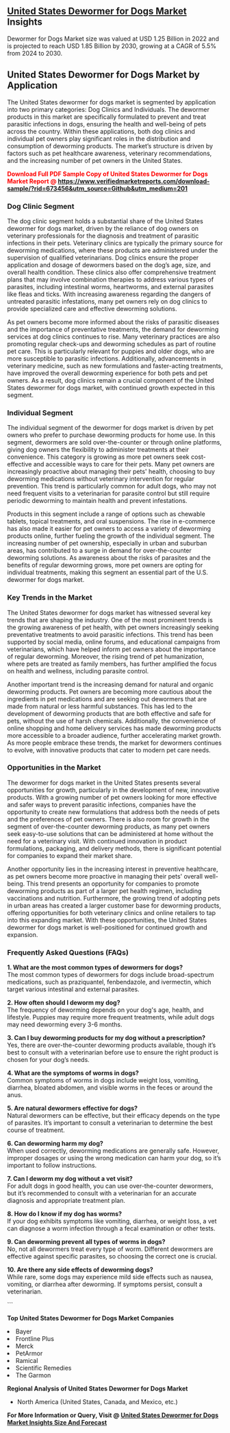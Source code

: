 <h2><a href="https://www.verifiedmarketreports.com/download-sample/?rid=673456&amp;utm_source=Github&amp;utm_medium=201" target="_blank">United States Dewormer for Dogs Market</a> Insights</h2><p>Dewormer for Dogs Market size was valued at USD 1.25 Billion in 2022 and is projected to reach USD 1.85 Billion by 2030, growing at a CAGR of 5.5% from 2024 to 2030.</p><p><h2>United States Dewormer for Dogs Market by Application</h2><p>The United States dewormer for dogs market is segmented by application into two primary categories: Dog Clinics and Individuals. The dewormer products in this market are specifically formulated to prevent and treat parasitic infections in dogs, ensuring the health and well-being of pets across the country. Within these applications, both dog clinics and individual pet owners play significant roles in the distribution and consumption of deworming products. The market’s structure is driven by factors such as pet healthcare awareness, veterinary recommendations, and the increasing number of pet owners in the United States.</p><p><strong><p><span class=""><span style="color: #ff0000;"><strong>Download Full PDF Sample Copy of United States Dewormer for Dogs Market Report</strong> @ </span><a href="https://www.verifiedmarketreports.com/download-sample/?rid=673456&amp;utm_source=Github&amp;utm_medium=201" target="_blank">https://www.verifiedmarketreports.com/download-sample/?rid=673456&amp;utm_source=Github&amp;utm_medium=201</a></span></p></strong></p><h3>Dog Clinic Segment</h3><p>The dog clinic segment holds a substantial share of the United States dewormer for dogs market, driven by the reliance of dog owners on veterinary professionals for the diagnosis and treatment of parasitic infections in their pets. Veterinary clinics are typically the primary source for deworming medications, where these products are administered under the supervision of qualified veterinarians. Dog clinics ensure the proper application and dosage of dewormers based on the dog’s age, size, and overall health condition. These clinics also offer comprehensive treatment plans that may involve combination therapies to address various types of parasites, including intestinal worms, heartworms, and external parasites like fleas and ticks. With increasing awareness regarding the dangers of untreated parasitic infestations, many pet owners rely on dog clinics to provide specialized care and effective deworming solutions.</p><p>As pet owners become more informed about the risks of parasitic diseases and the importance of preventative treatments, the demand for deworming services at dog clinics continues to rise. Many veterinary practices are also promoting regular check-ups and deworming schedules as part of routine pet care. This is particularly relevant for puppies and older dogs, who are more susceptible to parasitic infections. Additionally, advancements in veterinary medicine, such as new formulations and faster-acting treatments, have improved the overall deworming experience for both pets and pet owners. As a result, dog clinics remain a crucial component of the United States dewormer for dogs market, with continued growth expected in this segment.</p><h3>Individual Segment</h3><p>The individual segment of the dewormer for dogs market is driven by pet owners who prefer to purchase deworming products for home use. In this segment, dewormers are sold over-the-counter or through online platforms, giving dog owners the flexibility to administer treatments at their convenience. This category is growing as more pet owners seek cost-effective and accessible ways to care for their pets. Many pet owners are increasingly proactive about managing their pets' health, choosing to buy deworming medications without veterinary intervention for regular prevention. This trend is particularly common for adult dogs, who may not need frequent visits to a veterinarian for parasite control but still require periodic deworming to maintain health and prevent infestations.</p><p>Products in this segment include a range of options such as chewable tablets, topical treatments, and oral suspensions. The rise in e-commerce has also made it easier for pet owners to access a variety of deworming products online, further fueling the growth of the individual segment. The increasing number of pet ownership, especially in urban and suburban areas, has contributed to a surge in demand for over-the-counter deworming solutions. As awareness about the risks of parasites and the benefits of regular deworming grows, more pet owners are opting for individual treatments, making this segment an essential part of the U.S. dewormer for dogs market.</p><h3>Key Trends in the Market</h3><p>The United States dewormer for dogs market has witnessed several key trends that are shaping the industry. One of the most prominent trends is the growing awareness of pet health, with pet owners increasingly seeking preventative treatments to avoid parasitic infections. This trend has been supported by social media, online forums, and educational campaigns from veterinarians, which have helped inform pet owners about the importance of regular deworming. Moreover, the rising trend of pet humanization, where pets are treated as family members, has further amplified the focus on health and wellness, including parasite control.</p><p>Another important trend is the increasing demand for natural and organic deworming products. Pet owners are becoming more cautious about the ingredients in pet medications and are seeking out dewormers that are made from natural or less harmful substances. This has led to the development of deworming products that are both effective and safe for pets, without the use of harsh chemicals. Additionally, the convenience of online shopping and home delivery services has made deworming products more accessible to a broader audience, further accelerating market growth. As more people embrace these trends, the market for dewormers continues to evolve, with innovative products that cater to modern pet care needs.</p><h3>Opportunities in the Market</h3><p>The dewormer for dogs market in the United States presents several opportunities for growth, particularly in the development of new, innovative products. With a growing number of pet owners looking for more effective and safer ways to prevent parasitic infections, companies have the opportunity to create new formulations that address both the needs of pets and the preferences of pet owners. There is also room for growth in the segment of over-the-counter deworming products, as many pet owners seek easy-to-use solutions that can be administered at home without the need for a veterinary visit. With continued innovation in product formulations, packaging, and delivery methods, there is significant potential for companies to expand their market share.</p><p>Another opportunity lies in the increasing interest in preventive healthcare, as pet owners become more proactive in managing their pets' overall well-being. This trend presents an opportunity for companies to promote deworming products as part of a larger pet health regimen, including vaccinations and nutrition. Furthermore, the growing trend of adopting pets in urban areas has created a larger customer base for deworming products, offering opportunities for both veterinary clinics and online retailers to tap into this expanding market. With these opportunities, the United States dewormer for dogs market is well-positioned for continued growth and expansion.</p><h3>Frequently Asked Questions (FAQs)</h3><p><strong>1. What are the most common types of dewormers for dogs?</strong><br>The most common types of dewormers for dogs include broad-spectrum medications, such as praziquantel, fenbendazole, and ivermectin, which target various intestinal and external parasites.</p><p><strong>2. How often should I deworm my dog?</strong><br>The frequency of deworming depends on your dog's age, health, and lifestyle. Puppies may require more frequent treatments, while adult dogs may need deworming every 3-6 months.</p><p><strong>3. Can I buy deworming products for my dog without a prescription?</strong><br>Yes, there are over-the-counter deworming products available, though it’s best to consult with a veterinarian before use to ensure the right product is chosen for your dog’s needs.</p><p><strong>4. What are the symptoms of worms in dogs?</strong><br>Common symptoms of worms in dogs include weight loss, vomiting, diarrhea, bloated abdomen, and visible worms in the feces or around the anus.</p><p><strong>5. Are natural dewormers effective for dogs?</strong><br>Natural dewormers can be effective, but their efficacy depends on the type of parasites. It’s important to consult a veterinarian to determine the best course of treatment.</p><p><strong>6. Can deworming harm my dog?</strong><br>When used correctly, deworming medications are generally safe. However, improper dosages or using the wrong medication can harm your dog, so it’s important to follow instructions.</p><p><strong>7. Can I deworm my dog without a vet visit?</strong><br>For adult dogs in good health, you can use over-the-counter dewormers, but it’s recommended to consult with a veterinarian for an accurate diagnosis and appropriate treatment plan.</p><p><strong>8. How do I know if my dog has worms?</strong><br>If your dog exhibits symptoms like vomiting, diarrhea, or weight loss, a vet can diagnose a worm infection through a fecal examination or other tests.</p><p><strong>9. Can deworming prevent all types of worms in dogs?</strong><br>No, not all dewormers treat every type of worm. Different dewormers are effective against specific parasites, so choosing the correct one is crucial.</p><p><strong>10. Are there any side effects of deworming dogs?</strong><br>While rare, some dogs may experience mild side effects such as nausea, vomiting, or diarrhea after deworming. If symptoms persist, consult a veterinarian.</p>```</p><p><strong>Top United States Dewormer for Dogs Market Companies</strong></p><div data-test-id=""><p><li>Bayer</li><li> Frontline Plus</li><li> Merck</li><li> PetArmor</li><li> Ramical</li><li> Scientific Remedies</li><li> The Garmon</li></p><div><strong>Regional Analysis of&nbsp;United States Dewormer for Dogs Market</strong></div><ul><li dir="ltr"><p dir="ltr">North America&nbsp;(United States, Canada, and Mexico, etc.)</p></li></ul><p><strong>For More Information or Query, Visit @&nbsp;</strong><strong><a href="https://www.verifiedmarketreports.com/product/dewormer-for-dogs-market/?utm_source=Github&amp;utm_medium=201" target="_blank">United States Dewormer for Dogs Market Insights Size And Forecast</a></strong></p></div>
